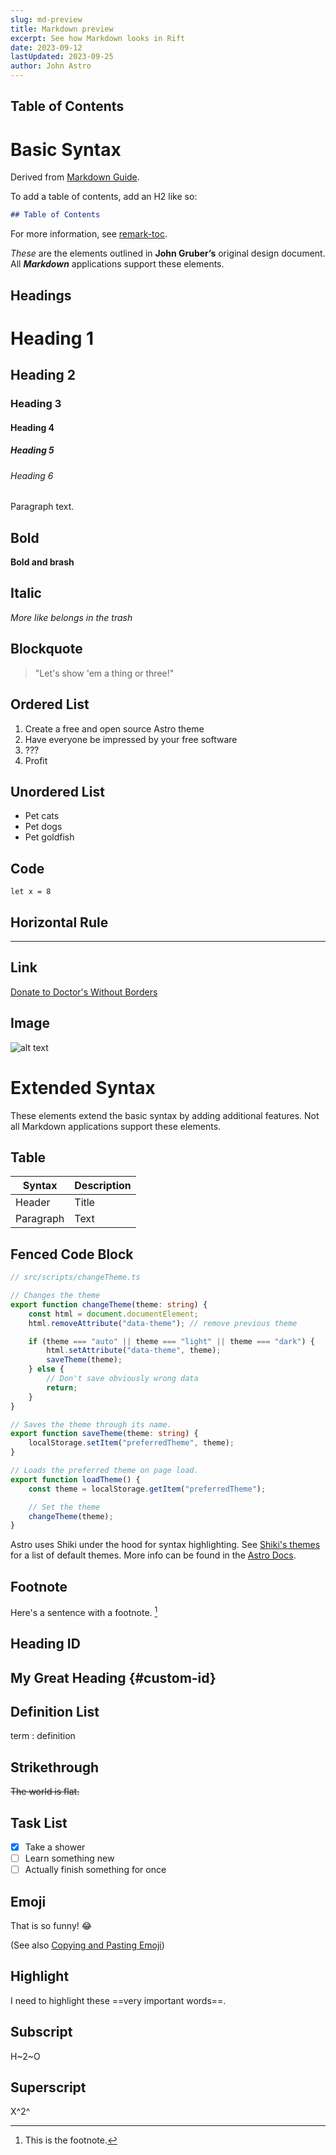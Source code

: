 ```yaml
---
slug: md-preview
title: Markdown preview
excerpt: See how Markdown looks in Rift
date: 2023-09-12
lastUpdated: 2023-09-25
author: John Astro
---
```


## Table of Contents

# Basic Syntax

Derived from [Markdown Guide](https://www.markdownguide.org/cheat-sheet/).

To add a table of contents, add an H2 like so:

```md
## Table of Contents
```

For more information, see [remark-toc](https://github.com/remarkjs/remark-toc).

_These_ are the elements outlined in **John Gruber’s** original design document.
All **_Markdown_** applications support these elements.

## Headings

# Heading 1

## Heading 2

### Heading 3

#### Heading 4

##### Heading 5

###### Heading 6

Paragraph text.

## Bold

**Bold and brash**

## Italic

_More like belongs in the trash_

## Blockquote

> "Let's show 'em a thing or three!"

## Ordered List

1. Create a free and open source Astro theme
2. Have everyone be impressed by your free software
3. ???
4. Profit

## Unordered List

-   Pet cats
-   Pet dogs
-   Pet goldfish

## Code

`let x = 8`

## Horizontal Rule

---

## Link

[Donate to Doctor's Without Borders](https://www.doctorswithoutborders.org/)

## Image

![alt text](https://upload.wikimedia.org/wikipedia/commons/thumb/1/15/Cat_August_2010-4.jpg/320px-Cat_August_2010-4.jpg)

# Extended Syntax

These elements extend the basic syntax by adding additional features. Not all Markdown
applications support these elements.

## Table

| Syntax    | Description |
| --------- | ----------- |
| Header    | Title       |
| Paragraph | Text        |

## Fenced Code Block

```ts
// src/scripts/changeTheme.ts

// Changes the theme
export function changeTheme(theme: string) {
	const html = document.documentElement;
	html.removeAttribute("data-theme"); // remove previous theme

	if (theme === "auto" || theme === "light" || theme === "dark") {
		html.setAttribute("data-theme", theme);
		saveTheme(theme);
	} else {
		// Don't save obviously wrong data
		return;
	}
}

// Saves the theme through its name.
export function saveTheme(theme: string) {
	localStorage.setItem("preferredTheme", theme);
}

// Loads the preferred theme on page load.
export function loadTheme() {
	const theme = localStorage.getItem("preferredTheme");

	// Set the theme
	changeTheme(theme);
}
```

Astro uses Shiki under the hood for syntax highlighting.
See [Shiki's themes](https://github.com/shikijs/shiki/tree/main/packages/shiki/themes) for a list of default themes.
More info can be found in the [Astro Docs](https://docs.astro.build/en/guides/markdown-content/#shiki-configuration).

## Footnote

Here's a sentence with a footnote. [^1]

[^1]: This is the footnote.

## Heading ID

## My Great Heading {#custom-id}

## Definition List

term
: definition

## Strikethrough

~~The world is flat.~~

## Task List

-   [x] Take a shower
-   [ ] Learn something new
-   [ ] Actually finish something for once

## Emoji

That is so funny! :joy:

(See also [Copying and Pasting Emoji](https://www.markdownguide.org/extended-syntax/#copying-and-pasting-emoji))

## Highlight

I need to highlight these ==very important words==.

## Subscript

H~2~O

## Superscript

X^2^
